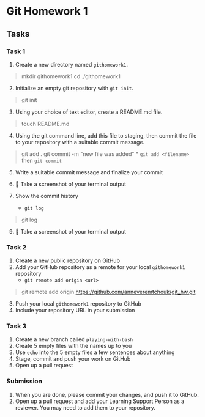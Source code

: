 # Git Homework 1

## Tasks
### Task 1
1. Create a new directory named `githomework1`.
> mkdir githomework1
> cd ./githomework1
2. Initialize an empty git repository with `git init`.
> git init
3. Using your choice of text editor, create a README.md file.
> touch README.md
4. Using the git command line, add this file to staging, then commit the file to your repository with a suitable commit message.
> git add .
> git commit -m "new file was added"
    * `git add <filename>` then `git commit`
5. Write a suitable commit message and finalize your commit
6. 📸 Take a screenshot of your terminal output

8. Show the commit history
    * `git log`
>git log
9. 📸 Take a screenshot of your terminal output

### Task 2
1. Create a new public repository on GitHub
2. Add your GitHub repository as a remote for your local `githomework1` repository
    * `git remote add origin <url>`
> git remote add origin https://github.com/anneveremtchouk/git_hw.git
3. Push your local `githomework1` repository to GitHub
4. Include your repository URL in your submission

### Task 3
1. Create a new branch called `playing-with-bash`
2. Create 5 empty files with the names up to you
3. Use `echo` into the 5 empty files a few sentences about anything
4. Stage, commit and push your work on GitHub
5. Open up a pull request

### Submission

1. When you are done, please commit your changes, and push it to GitHub.
2. Open up a pull request and add your Learning Support Person as a reviewer. You may need to add them to your repository.
